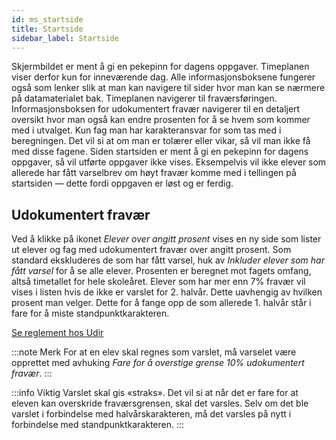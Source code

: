 ```yaml
---
id: ms_startside
title: Startside
sidebar_label: Startside
---
```


Skjermbildet er ment å gi en pekepinn for dagens oppgaver. Timeplanen viser derfor kun for inneværende dag. Alle informasjonsboksene fungerer også som lenker slik at man kan navigere til sider hvor man kan se nærmere på datamaterialet bak. Timeplanen navigerer til fraværsføringen. Informasjonsboksen for udokumentert fravær navigerer til en detaljert oversikt hvor man også kan endre prosenten for å se hvem som kommer med i utvalget. Kun fag man har karakteransvar for som tas med i beregningen. Det vil si at om man er tolærer eller vikar, så vil man ikke få med disse fagene. Siden startsiden er ment å gi en pekepinn for dagens oppgaver, så vil utførte oppgaver ikke vises. Eksempelvis vil ikke elever som allerede har fått varselbrev om høyt fravær komme med i tellingen på startsiden — dette fordi oppgaven er løst og er ferdig.

## Udokumentert fravær
Ved å klikke på ikonet _Elever over angitt prosent_ vises en ny side som lister ut elever og fag med udokumentert fravær over angitt prosent. Som standard ekskluderes de som har fått varsel, huk av _Inkluder elever som har fått varsel_ for å se alle elever. Prosenten er beregnet mot fagets omfang, altså timetallet for hele skoleåret. Elever som har mer enn 7% fravær vil vises i listen hvis de ikke er varslet for 2. halvår. Dette uavhengig av hvilken prosent man velger. Dette for å fange opp de som allerede 1. halvår står i fare for å miste standpunktkarakteren.

[Se reglement hos Udir](https://www.udir.no/regelverkstolkninger/opplaring/Vitnemal/fravarsgrense---udir-3-2016/)


:::note Merk
For at en elev skal regnes som varslet, må varselet være opprettet med avhuking _Fare for å overstige grense 10% udokumentert fravær_.
:::

:::info Viktig 
Varslet skal gis «straks». Det vil si at når det er fare for at eleven kan overskride fraværsgrensen, skal det varsles. Selv om det ble varslet i forbindelse med halvårskarakteren, må det varsles på nytt i forbindelse med standpunktkarakteren.
:::
